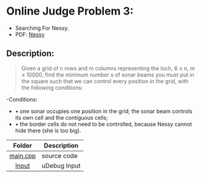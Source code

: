 # Online Judge Problem 3:

- Searching For Nessy.
- PDF: [Nessy](https://onlinejudge.org/external/110/11044.pdf)

## Description:

> Given a grid of n rows and m columns representing the loch, 6 ≤ n, m ≤ 10000,
> find the minimum number s of sonar beams you must put in the square such that we 
> can control every position in the grid, with the following conditions:

-Conditions: 
- • one sonar occupies one position in the grid; the sonar beam controls its
    own cell and the contiguous cells;
- • the border cells do not need to be controlled, because Nessy cannot hide
    there (she is too big).

|                                                 Folder                                                 | Description              |
| :----------------------------------------------------------------------------------------------------: | ------------------------ |
| [main.cpp]() | source code |
| [Input]() | uDebug Input|
